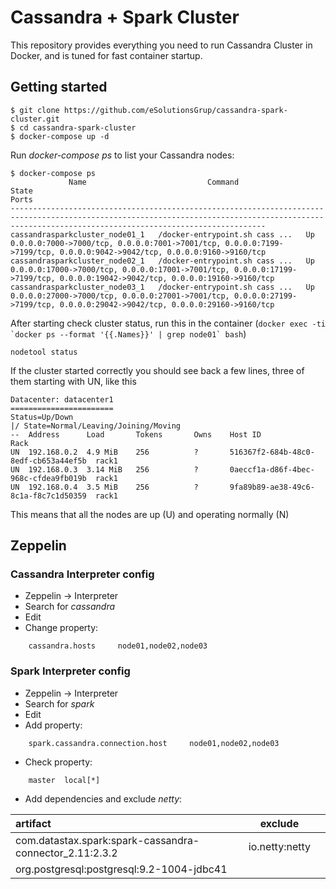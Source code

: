 # Cassandra + Spark Cluster

This repository provides everything you need to run Cassandra Cluster in Docker, and is tuned for fast container startup.

## Getting started
```
$ git clone https://github.com/eSolutionsGrup/cassandra-spark-cluster.git
$ cd cassandra-spark-cluster
$ docker-compose up -d
```

Run _docker-compose ps_ to list your Cassandra nodes:
```
$ docker-compose ps
             Name                           Command               State                                                              Ports                                                            
-----------------------------------------------------------------------------------------------------------------------------------------------------------------------------------------------------
cassandrasparkcluster_node01_1   /docker-entrypoint.sh cass ...   Up      0.0.0.0:7000->7000/tcp, 0.0.0.0:7001->7001/tcp, 0.0.0.0:7199->7199/tcp, 0.0.0.0:9042->9042/tcp, 0.0.0.0:9160->9160/tcp      
cassandrasparkcluster_node02_1   /docker-entrypoint.sh cass ...   Up      0.0.0.0:17000->7000/tcp, 0.0.0.0:17001->7001/tcp, 0.0.0.0:17199->7199/tcp, 0.0.0.0:19042->9042/tcp, 0.0.0.0:19160->9160/tcp 
cassandrasparkcluster_node03_1   /docker-entrypoint.sh cass ...   Up      0.0.0.0:27000->7000/tcp, 0.0.0.0:27001->7001/tcp, 0.0.0.0:27199->7199/tcp, 0.0.0.0:29042->9042/tcp, 0.0.0.0:29160->9160/tcp 

```

After starting check cluster status, run this in the container (```docker exec -ti `docker ps --format '{{.Names}}' | grep node01` bash```)
```
nodetool status
```
If the cluster started correctly you should see back a few lines, three of them starting with UN, like this
```
Datacenter: datacenter1
=======================
Status=Up/Down
|/ State=Normal/Leaving/Joining/Moving
--  Address      Load       Tokens       Owns    Host ID                               Rack
UN  192.168.0.2  4.9 MiB    256          ?       516367f2-684b-48c0-8edf-cb653a44ef5b  rack1
UN  192.168.0.3  3.14 MiB   256          ?       0aeccf1a-d86f-4bec-968c-cfdea9fb019b  rack1
UN  192.168.0.4  3.5 MiB    256          ?       9fa89b89-ae38-49c6-8c1a-f8c7c1d50359  rack1
```
This means that all the nodes are up (U) and operating normally (N)

## Zeppelin
### Cassandra Interpreter config
* Zeppelin -> Interpreter
* Search for *cassandra*
* Edit
* Change property:
```
    cassandra.hosts  	node01,node02,node03
```
### Spark Interpreter config
* Zeppelin -> Interpreter
* Search for *spark*
* Edit
* Add property:
```
    spark.cassandra.connection.host 	node01,node02,node03
```
* Check property:
```
    master 	local[*]
```
* Add dependencies and exclude *netty*:

| artifact                                                | exclude        |   |
|:--------------------------------------------------------|----------------|---|
| com.datastax.spark:spark-cassandra-connector_2.11:2.3.2 | io.netty:netty |   |
| org.postgresql:postgresql:9.2-1004-jdbc41               |                |   |

